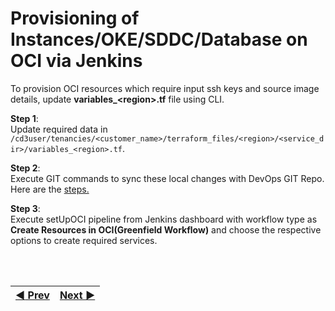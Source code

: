 # Provisioning of Instances/OKE/SDDC/Database on OCI via Jenkins

To provision OCI resources which require input ssh keys and source image details, update **variables_\<region\>.tf** file using CLI.

**Step 1**: 
<br> Update required data in `/cd3user/tenancies/<customer_name>/terraform_files/<region>/<service_dir>/variables_<region>.tf`.

**Step 2**: 
<br>Execute GIT commands to sync these local changes with DevOps GIT Repo. Here are the <a href = "/cd3_automation_toolkit/documentation/user_guide/cli_jenkins.md">steps.</a>

**Step 3**: 
<br> Execute setUpOCI pipeline from Jenkins dashboard with workflow type as **Create Resources in OCI(Greenfield Workflow)** and choose the respective options to create required services.


<br><br>
<div align='center'>

| <a href="/cd3_automation_toolkit/documentation/user_guide/GreenField-Jenkins.md">:arrow_backward: Prev</a> | <a href="/cd3_automation_toolkit/documentation/user_guide/NonGreenField-Jenkins.md">Next :arrow_forward:</a> |
| :---- | -------: |
  
</div>
